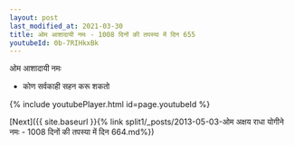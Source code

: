 ```yaml
---
layout: post
last_modified_at: 2021-03-30
title: ओम आशादायी नमः - 1008 दिनों की तपस्या में दिन 655
youtubeId: 0b-7RIHkxBk
---
```

 
 
 ओम आशादायी नमः  
 
 -  कोण सर्वकाही सहन करू शकतो 
 
  
 
  
 
 
 
 
 
 


{% include youtubePlayer.html id=page.youtubeId %}
 
[Next]({{ site.baseurl }}{% link  split1/_posts/2013-05-03-ओम अक्षय राधा योगीने नमः - 1008 दिनों की तपस्या में दिन 664.md%})
 
